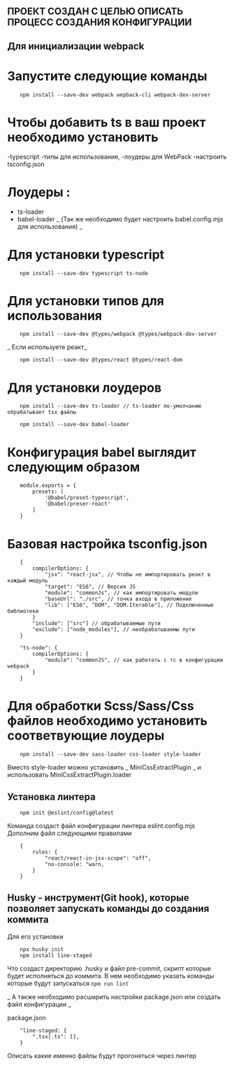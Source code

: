 ## ПРОЕКТ СОЗДАН С ЦЕЛЬЮ ОПИСАТЬ ПРОЦЕСС СОЗДАНИЯ КОНФИГУРАЦИИ ##

## Для инициализации webpack ## 

# Запустите следующие команды  #
```
    npm install --save-dev webpack wepback-cli webpack-dev-server
```

#  Чтобы добавить ts в ваш проект необходимо установить # 
-typescript
-типы для использования,
-лоудеры для WebPack 
-настроить tsconfig.json

#  Лоудеры : #
 - ts-loader
 - babel-loader _ (Так же необходимо будет настроить babel.config.mjs для использования) _

# Для установки typescript  #
```
    npm install --save-dev typescript ts-node
```

#  Для установки типов для использования  #
```
    npm install --save-dev @types/webpack @types/webpack-dev-server

```
_ Если используете реакт_
``` 
    npm install --save-dev @types/react @types/react-dom
```

#  Для установки лоудеров  #
```
    npm install --save-dev ts-loader // ts-loader по-умолчанию обрабатывает tsx файлы
```
```
    npm install --save-dev babel-loader
```

# Конфигурация babel выглядит следующим образом #
```
    module.exports = {
        presets: [
            '@babel/preset-typescript',
            '@babel/preser-react'
        ]
    }
```

#  Базовая настройка tsconfig.json  #
```
    {
        compilerOptions: {
            "jsx": "react-jsx", // Чтобы не импортировать реакт в каждый модуль
            "target": "ES6", // Версия JS 
            "module": "commonJs", // как импортировать модули
            "baseUrl": "./src", // точка входа в приложение
            "lib": ["ES6", "DOM", "DOM.Iterable"], // Подключенные библиотеки
        }
        "include": ["src"] // обрабатываемые пути
        "exclude": ["node_modules"], // необрабатываемы пути
    }

    "ts-node": {
        compilerOptions: {
            "module": "commonJS", // как работать с тс в конфигурации webpack
        }
    }
```

#  Для обработки Scss/Sass/Css файлов необходимо установить соответвующие лоудеры  #
```
    npm install --save-dev sass-loader css-loader style-loader
```
Вместо style-loader можно установить _ MiniCssExtractPlugin _ и использовать MiniCssExtractPlugin.loader


## Установка линтера ##
```
    npm init @eslint/config@latest
```
 Команда создаст файл конфигурации линтера eslint.config.mjs 
Дополним файл следующими правилами
```
    {
        rules: {
            "react/react-in-jsx-scope": "off",
            "no-console: "warn,
        }
    }
```

## Husky - инструмент(Git hook), которые позволяет запускать команды до создания коммита  ##

  Для его установки  
```
    npx husky init
    npm install line-staged 
```
Что создаст директорию .husky и файл pre-commit, скрипт которые будет исполняться до коммита.
    В нем необходимо указать команды которые будут запускаться
    ``` npm run lint ```

_ А также необходимо расширить настройки package.json или создать файл конфигурации _

package.json
```
    "line-staged: {
        ".tsx|.ts": [],
    }
```
Описать какие именно файлы будут прогоняться через линтер